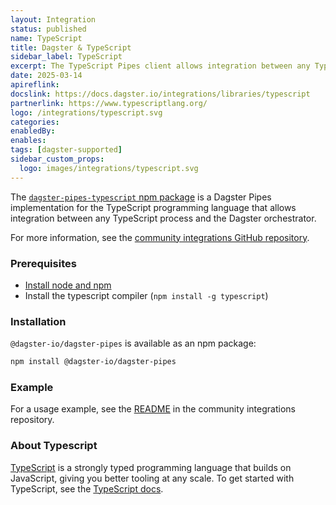 ```yaml
---
layout: Integration
status: published
name: TypeScript
title: Dagster & TypeScript
sidebar_label: TypeScript
excerpt: The TypeScript Pipes client allows integration between any TypeScript process and the Dagster orchestrator.
date: 2025-03-14
apireflink:
docslink: https://docs.dagster.io/integrations/libraries/typescript
partnerlink: https://www.typescriptlang.org/
logo: /integrations/typescript.svg
categories:
enabledBy:
enables:
tags: [dagster-supported]
sidebar_custom_props:
  logo: images/integrations/typescript.svg
---
```


The [`dagster-pipes-typescript` npm package](https://www.npmjs.com/package/@dagster-io/dagster-pipes) is a Dagster Pipes implementation for the TypeScript programming language that allows integration between any TypeScript process and the Dagster orchestrator.

For more information, see the [community integrations GitHub repository](https://github.com/dagster-io/community-integrations/blob/main/libraries/pipes/implementations/typescript/README.md).

### Prerequisites

- [Install node and npm](https://nodejs.org/en/download)
- Install the typescript compiler (`npm install -g typescript`)

### Installation

`@dagster-io/dagster-pipes` is available as an npm package:

```sh
npm install @dagster-io/dagster-pipes
```

### Example

For a usage example, see the [README](https://github.com/dagster-io/community-integrations/blob/main/libraries/pipes/implementations/typescript/README.md) in the community integrations repository.

### About Typescript

[TypeScript](https://www.typescriptlang.org/) is a strongly typed programming language that builds on JavaScript, giving you better tooling at any scale. To get started with TypeScript, see the [TypeScript docs](https://www.typescriptlang.org/docs/).
